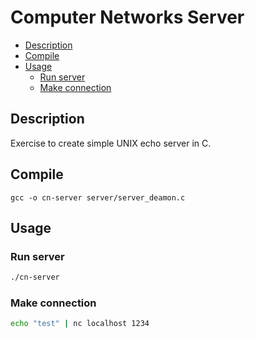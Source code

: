 # Computer Networks Server <!-- omit in toc -->

- [Description](#description)
- [Compile](#compile)
- [Usage](#usage)
	- [Run server](#run-server)
	- [Make connection](#make-connection)

## Description

Exercise to create simple UNIX echo server in C.

## Compile

```shs
gcc -o cn-server server/server_deamon.c
```

## Usage

### Run server

```sh
./cn-server
```

### Make connection

```sh
echo "test" | nc localhost 1234
```
